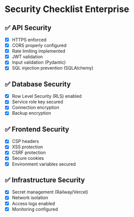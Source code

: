 # Security Checklist Enterprise

## ✅ API Security
- [x] HTTPS enforced  
- [x] CORS properly configured
- [x] Rate limiting implemented
- [x] JWT validation  
- [x] Input validation (Pydantic)
- [x] SQL injection prevention (SQLAlchemy)

## ✅ Database Security  
- [x] Row Level Security (RLS) enabled
- [x] Service role key secured
- [x] Connection encryption
- [x] Backup encryption

## ✅ Frontend Security
- [x] CSP headers
- [x] XSS protection  
- [x] CSRF protection
- [x] Secure cookies
- [x] Environment variables secured

## ✅ Infrastructure Security
- [x] Secret management (Railway/Vercel)
- [x] Network isolation
- [x] Access logs enabled
- [x] Monitoring configured
